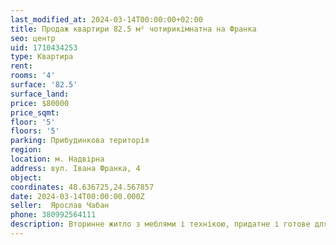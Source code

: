 ```yaml
---
last_modified_at: 2024-03-14T00:00:00+02:00
title: Продаж квартири 82.5 м² чотирикімнатна на Франка
seo: центр
uid: 1710434253
type: Квартира
rent:
rooms: '4'
surface: '82.5'
surface_land:
price: $80000
price_sqmt:
floor: '5'
floors: '5'
parking: Прибудинкова територія
region:
location: м. Надвірна
address: вул. Івана Франка, 4
object:
coordinates: 48.636725,24.567857
date: 2024-03-14T00:00:00.000Z
seller:  Ярослав Чабан
phone: 380992564111
description: Вторинне житло з меблями і технікою, придатне і готове для проживання
---
```


